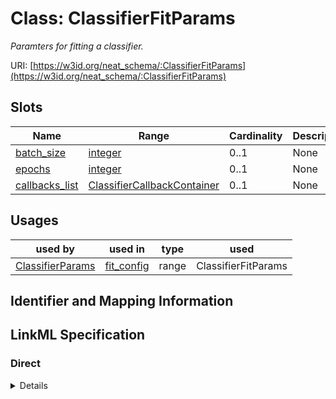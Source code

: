 # Class: ClassifierFitParams
_Paramters for fitting a classifier._





URI: [https://w3id.org/neat_schema/:ClassifierFitParams](https://w3id.org/neat_schema/:ClassifierFitParams)



<!-- no inheritance hierarchy -->



## Slots

| Name | Range | Cardinality | Description  | Info |
| ---  | --- | --- | --- | --- |
| [batch_size](batch_size.md) | [integer](integer.md) | 0..1 | None  | . |
| [epochs](epochs.md) | [integer](integer.md) | 0..1 | None  | . |
| [callbacks_list](callbacks_list.md) | [ClassifierCallbackContainer](ClassifierCallbackContainer.md) | 0..1 | None  | . |


## Usages


| used by | used in | type | used |
| ---  | --- | --- | --- |
| [ClassifierParams](ClassifierParams.md) | [fit_config](fit_config.md) | range | ClassifierFitParams |



## Identifier and Mapping Information









## LinkML Specification

<!-- TODO: investigate https://stackoverflow.com/questions/37606292/how-to-create-tabbed-code-blocks-in-mkdocs-or-sphinx -->

### Direct

<details>
```yaml
name: ClassifierFitParams
description: Paramters for fitting a classifier.
from_schema: https://w3id.org/neat_schema
attributes:
  batch_size:
    name: batch_size
    from_schema: https://w3id.org/neat_schema
    range: integer
  epochs:
    name: epochs
    from_schema: https://w3id.org/neat_schema
    range: integer
  callbacks_list:
    name: callbacks_list
    from_schema: https://w3id.org/neat_schema
    range: ClassifierCallbackContainer

```
</details>

### Induced

<details>
```yaml
name: ClassifierFitParams
description: Paramters for fitting a classifier.
from_schema: https://w3id.org/neat_schema
attributes:
  batch_size:
    name: batch_size
    from_schema: https://w3id.org/neat_schema
    alias: batch_size
    owner: ClassifierFitParams
    range: integer
  epochs:
    name: epochs
    from_schema: https://w3id.org/neat_schema
    alias: epochs
    owner: ClassifierFitParams
    range: integer
  callbacks_list:
    name: callbacks_list
    from_schema: https://w3id.org/neat_schema
    alias: callbacks_list
    owner: ClassifierFitParams
    range: ClassifierCallbackContainer

```
</details>